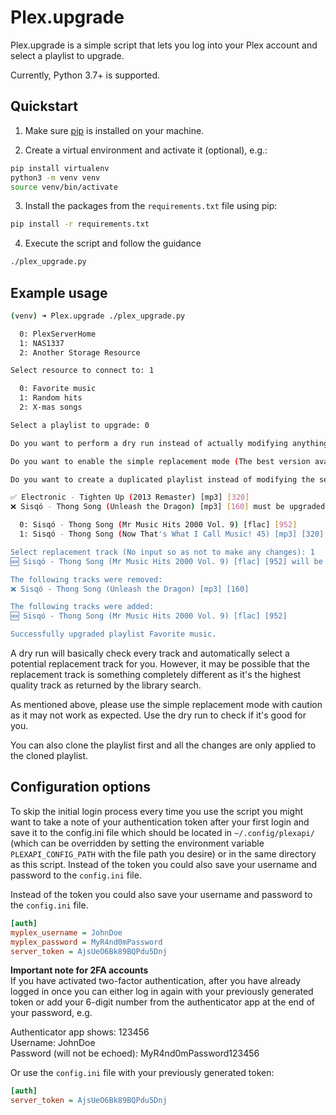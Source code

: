 Plex.upgrade
============

Plex.upgrade is a simple script that lets you log into your Plex account and select a playlist to upgrade.

Currently, Python 3.7+ is supported.

## Quickstart

1. Make sure [pip](https://pip.pypa.io/en/stable/installation/) is installed on your machine.

2. Create a virtual environment and activate it (optional), e.g.:
```bash
pip install virtualenv
python3 -m venv venv
source venv/bin/activate
```

3. Install the packages from the `requirements.txt` file using pip:
```bash
pip install -r requirements.txt
```

4. Execute the script and follow the guidance
```bash
./plex_upgrade.py
```

## Example usage

```bash
(venv) ➜ Plex.upgrade ./plex_upgrade.py

  0: PlexServerHome
  1: NAS1337
  2: Another Storage Resource

Select resource to connect to: 1

  0: Favorite music
  1: Random hits
  2: X-mas songs

Select a playlist to upgrade: 0

Do you want to perform a dry run instead of actually modifying anything? [yN]

Do you want to enable the simple replacement mode (The best version available will automatically be selected)? [yN]

Do you want to create a duplicated playlist instead of modifying the selected one? [yN]

✅ Electronic - Tighten Up (2013 Remaster) [mp3] [320]
❌ Sisqó - Thong Song (Unleash the Dragon) [mp3] [160] must be upgraded.

  0: Sisqó - Thong Song (Mr Music Hits 2000 Vol. 9) [flac] [952]
  1: Sisqó - Thong Song (Now That's What I Call Music! 45) [mp3] [320]

Select replacement track (No input so as not to make any changes): 1
🆕 Sisqó - Thong Song (Mr Music Hits 2000 Vol. 9) [flac] [952] will be used instead.

The following tracks were removed:
❌ Sisqó - Thong Song (Unleash the Dragon) [mp3] [160]

The following tracks were added:
🆕 Sisqó - Thong Song (Mr Music Hits 2000 Vol. 9) [flac] [952]

Successfully upgraded playlist Favorite music.
```

A dry run will basically check every track and automatically select a potential replacement track for you. However,
it may be possible that the replacement track is something completely different as it's the highest quality track
as returned by the library search.

As mentioned above, please use the simple replacement mode with caution as it may not work as expected. Use the dry
run to check if it's good for you.

You can also clone the playlist first and all the changes are only applied to the cloned playlist.

## Configuration options

To skip the initial login process every time you use the script you might want to take a note of your authentication
token after your first login and save it to the config.ini file which should be located in `~/.config/plexapi/`
(which can be overridden by setting the environment variable `PLEXAPI_CONFIG_PATH` with the file path you desire) or in
the same directory as this script. Instead of the token you could also save your username and password to the
`config.ini` file.

Instead of the token you could also save your username and password to the `config.ini` file.

```ini
[auth]
myplex_username = JohnDoe
myplex_password = MyR4nd0mPassword
server_token = AjsUeO6Bk89BQPdu5Dnj
```

**Important note for 2FA accounts**  
If you have activated two-factor authentication, after you have already logged in once you can either log in again with
your previously generated token or add your 6-digit number from the authenticator app at the end of your password, e.g.

Authenticator app shows: 123456  
Username: JohnDoe  
Password (will not be echoed): MyR4nd0mPassword123456

Or use the `config.ini` file with your previously generated token:

```ini
[auth]
server_token = AjsUeO6Bk89BQPdu5Dnj
```
